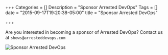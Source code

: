 +++
Categories = []
Description = "Sponsor Arrested DevOps"
Tags = []
date = "2015-09-17T19:20:38-05:00"
title = "Sponsor Arrested DevOps"

+++

Are you interested in becoming a sponsor of Arrested DevOps? Contact us at `shows@arresteddevops.com`

![Sponsor Arrested DevOps](/img/sponsor-arrested-devops.png "Sponsor Arrested DevOps")
